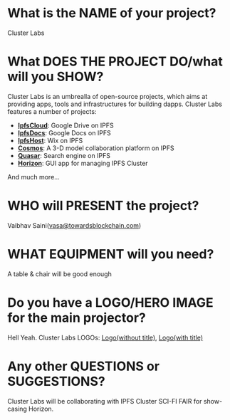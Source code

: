 # What is the NAME of your project?
Cluster Labs

# What DOES THE PROJECT DO/what will you SHOW?
Cluster Labs is an umbrealla of open-source projects, which aims at providing apps, tools and infrastructures for building dapps.
Cluster Labs features a number of projects:

- [**IpfsCloud**](https://ipfscloud.store): Google Drive on IPFS
- [**IpfsDocs**](https://ipfscloud.store/app/ipfsdocs/): Google Docs on IPFS
- [**IpfsHost**](https://ipfscloud.store/app/build/): Wix on IPFS
- [**Cosmos**](https://www.youtube.com/watch?v=edU4cwZ5u-A): A 3-D model collaboration platform on IPFS
- [**Quasar**](https://clusterlabs.io/quasar): Search engine on IPFS
- [**Horizon**](https://github.com/cluster-labs/horizon): GUI app for managing IPFS Cluster

And much more...

# WHO will PRESENT the project?
Vaibhav Saini(vasa@towardsblockchain.com)

# WHAT EQUIPMENT will you need?
A table & chair will be good enough

# Do you have a LOGO/HERO IMAGE for the main projector?
Hell Yeah.
Cluster Labs LOGOs: [Logo(without title)](https://in.pinterest.com/pin/612348880566144863/),  [Logo(with title)](https://in.pinterest.com/pin/612348880566144871/)

# Any other QUESTIONS or SUGGESTIONS?
Cluster Labs will be collaborating with IPFS Cluster SCI-FI FAIR for show-casing Horizon.

